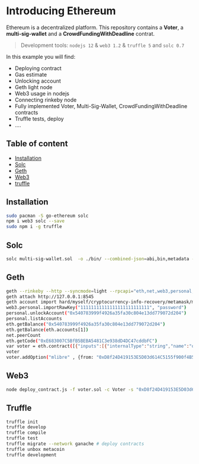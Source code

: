 Introducing Ethereum
===
Ethereum is a decentralized platform. 
This repository contains a **Voter**, a **multi-sig-wallet** and a **CrowdFundingWithDeadline** contrat.
> Development tools: `nodejs 12` & `web3 1.2` & `truffle 5` and `solc 0.7`
 
In this example you will find:
* Deploying contract
* Gas estimate
* Unlocking account
* Geth light node
* Web3 usage in nodejs
* Connecting rinkeby node
* Fully implemented Voter, Multi-Sig-Wallet, CrowdFundingWithDeadline contracts
* Truffle tests, deploy
* ....
 
## Table of content
+ [Installation](#installation)
+ [Solc](#solc)
+ [Geth](#geth)
+ [Web3](#web3)
+ [truffle](#truffle)
 
 
## Installation
 
```bash
sudo pacman -S go-ethereum solc
npm i web3 solc --save
sudo npm i -g truffle
```
 
## Solc
 
```bash
solc multi-sig-wallet.sol  -o ./bin/ --combined-json=abi,bin,metadata --pretty-json --optimize --metadata --gas --abi --bin --overwrite --color
```
 
## Geth
 
```bash
geth --rinkeby --http --syncmode=light --rpcapi="eth,net,web3,personal,txpool" --allow-insecure-unlock  --rpccorsdomain "*"
geth attach http://127.0.0.1:8545
geth account import hard/myself/cryptocurrency-info-recovery/metamask/mforgood/key
web3.personal.importRawKey("11111111111111111111111111", "password")
personal.unlockAccount("0x540783999f4926a35fa30c804e13dd779072d204")
personal.listAccounts
eth.getBalance("0x540783999f4926a35fa30c804e13dd779072d204")
eth.getBalance(eth.accounts[1])
net.peerCount
eth.getCode("0xE683007C5BfB5BEBA5481C3e938dD4DC47cddbFC")
var voter = eth.contract([{"inputs":[{"internalType":"string","name":"option","type":"string"}],"name":"addOption","outputs":[],"stateMutability":"nonpayable","type":"function"},{"inputs":[],"name":"getOptions","outputs":[{"internalType":"string[]","name":"","type":"string[]"}],"stateMutability":"view","type":"function"},{"inputs":[],"name":"getVotes","outputs":[{"internalType":"uint256[]","name":"","type":"uint256[]"}],"stateMutability":"view","type":"function"},{"inputs":[{"internalType":"uint256","name":"","type":"uint256"}],"name":"options","outputs":[{"internalType":"string","name":"","type":"string"}],"stateMutability":"view","type":"function"},{"inputs":[],"name":"remove","outputs":[],"stateMutability":"nonpayable","type":"function"},{"inputs":[],"name":"startVoting","outputs":[],"stateMutability":"nonpayable","type":"function"},{"inputs":[{"internalType":"uint256","name":"option","type":"uint256"}],"name":"vote","outputs":[],"stateMutability":"nonpayable","type":"function"},{"inputs":[{"internalType":"string","name":"optionName","type":"string"}],"name":"vote","outputs":[],"stateMutability":"nonpayable","type":"function"},{"inputs":[{"internalType":"uint256","name":"","type":"uint256"}],"name":"votes","outputs":[{"internalType":"uint256","name":"","type":"uint256"}],"stateMutability":"view","type":"function"}]).at("0xE683007C5BfB5BEBA5481C3e938dD4DC47cddbFC");
voter
voter.addOption("mlibre" , {from: "0xD8f24D419153E5D03d614C5155f900f4B5C8A65C"})
```
 
## Web3
```bash
node deploy_contract.js -f voter.sol -c Voter -s "0xD8f24D419153E5D03d614C5155f900f4B5C8A65C" -p "password" -h "http://127.0.0.1:8545"
```
 
## Truffle
```bash
truffle init
truffle develop
truffle compile
truffle test
truffle migrate --network ganache # deploy contracts
truffle unbox metacoin
truffle development
```
 

